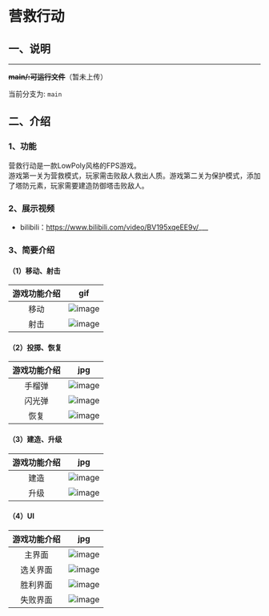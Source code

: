 # 营救行动
## 一、说明
___

 **~~main/:可运行文件~~**（暂未上传）

当前分支为: `main`

 ## 二、介绍
### 1、功能
营救行动是一款LowPoly风格的FPS游戏。
<br>游戏第一关为营救模式，玩家需击败敌人救出人质。游戏第二关为保护模式，添加了塔防元素，玩家需要建造防御塔击败敌人。

### 2、展示视频
* bilibili：https://www.bilibili.com/video/BV195xqeEE9v/___
### 3、简要介绍

#### （1）移动、射击

| 游戏功能介绍   | gif |
| :-------: | :---: | 
|   移动  | ![image](https://github.com/ColdPlayll/Gif/blob/main/ResqueOperation/move.gif?raw=true) |
|   射击  | ![image](https://github.com/ColdPlayll/Gif/blob/main/ResqueOperation/shoot.gif?raw=true) |

#### （2）投掷、恢复
| 游戏功能介绍   | jpg |
| :-------: | :---: | 
|   手榴弹  | ![image](https://github.com/ColdPlayll/Gif/blob/main/ResqueOperation/bomb.gif?raw=true) |
|   闪光弹  | ![image](https://github.com/ColdPlayll/Gif/blob/main/ResqueOperation/flash.gif?raw=true) |
|   恢复  | ![image](https://github.com/ColdPlayll/Gif/blob/main/ResqueOperation/restore.gif?raw=true) |
#### （3）建造、升级
| 游戏功能介绍   | jpg |
| :-------: | :---: | 
|   建造  | ![image](https://github.com/ColdPlayll/Gif/blob/main/ResqueOperation/build.jpg?raw=true) |
|   升级  | ![image](https://github.com/ColdPlayll/Gif/blob/main/ResqueOperation/leve.jpg?raw=true) |
#### （4）UI
| 游戏功能介绍   | jpg |
| :-------: | :---: | 
|   主界面  | ![image](https://github.com/ColdPlayll/Gif/blob/main/ResqueOperation/main.jpg?raw=true) |
|   选关界面  | ![image](https://github.com/ColdPlayll/Gif/blob/main/ResqueOperation/select.jpg?raw=true) |
|   胜利界面  | ![image](https://github.com/ColdPlayll/Gif/blob/main/ResqueOperation/victory.jpg?raw=true) |
|   失败界面  | ![image](https://github.com/ColdPlayll/Gif/blob/main/ResqueOperation/dead.jpg?raw=true) |


